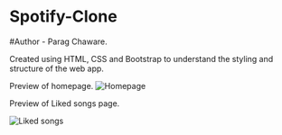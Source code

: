 # Spotify-Clone
#Author - Parag Chaware.


Created using HTML, CSS and Bootstrap to understand the styling and structure of the web app.


Preview of homepage.
![Homepage](https://github.com/Parag-Chaware/Spotify-Clone/assets/148242322/0124b6f1-f442-4486-a4bf-fc3264ecfa6e)



Preview of Liked songs page.

![Liked songs](https://github.com/Parag-Chaware/Spotify-Clone/assets/148242322/ac003ec8-9269-461d-8bce-4537714750c7)
